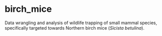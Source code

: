# birch_mice
Data wrangling and analysis of wildlife trapping of small mammal species, specifically targeted towards Northern birch mice (*Sicista betulina*).
